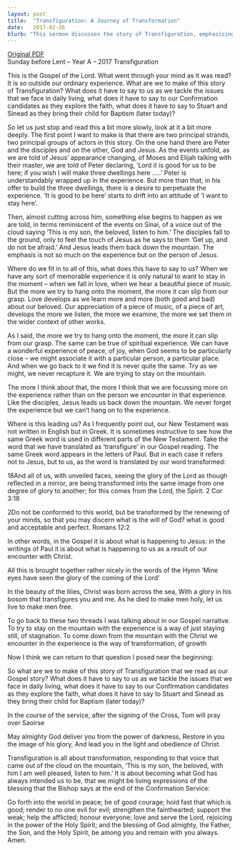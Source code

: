 ```yaml
---
layout: post
title:  "Transfiguration: A Journey of Transformation"
date:   2017-02-26
blurb: "This sermon discusses the story of Transfiguration, emphasizing the importance of not clinging to spiritual experiences but focusing on the person of Jesus. It encourages the congregation to allow their encounters with Christ to transform them, rather than seeking to perpetuate the experience. The sermon concludes with a reminder of God's intention for us to be living expressions of his blessing."
---
```

[Original PDF](/assets/pdf/1beforeLent2017.pdf)    
Sunday before Lent – Year A – 2017
Transfiguration

This is the Gospel of the Lord. What went through your mind as it was read? It is so outside our ordinary experience. What are we to make of this story of Transfiguration? What does it have to say to us as we tackle the issues that we face in daily living, what does it have to say to our Confirmation candidates as they explore the faith, what does it have to say to Stuart and Sinead as they bring their child for Baptism (later today)?

So let us just stop and read this a bit more slowly, look at it a bit more deeply. The first point I want to make is that there are two principal strands, two principal groups of actors in this story. On the one hand there are Peter and the disciples and on the other, God and Jesus. As the events unfold, as we are told of Jesus’ appearance changing, of Moses and Elijah talking with their master, we are told of Peter declaring, ‘Lord it is good for us to be here; if you wish I will make three dwellings here .....’ Peter is understandably wrapped up in the experience. But more than that, in his offer to build the three dwellings, there is a desire to perpetuate the experience. ‘It is good to be here’ starts to drift into an attitude of ‘I want to stay here’.

Then, almost cutting across him, something else begins to happen as we are told, in terms reminiscent of the events on Sinai, of a voice out of the cloud saying ‘This is my son, the beloved, listen to him.’ The disciples fall to the ground, only to feel the touch of Jesus as he says to them ‘Get up, and do not be afraid.’ And Jesus leads them back down the mountain. The emphasis is not so much on the experience but on the person of Jesus.

Where do we fit in to all of this, what does this have to say to us? When we have any sort of memorable experience it is only natural to want to stay in the moment – when we fall in love, when we hear a beautiful piece of music. But the more we try to hang onto the moment, the more it can slip from our grasp. Love develops as we learn more and more (both good and bad) about our beloved. Our appreciation of a piece of music, of a piece of art, develops the more we listen, the more we examine, the more we set them in the wider context of other works.

As I said, the more we try to hang onto the moment, the more it can slip from our grasp. The same can be true of spiritual experience. We can have a wonderful experience of peace, of joy, when God seems to be particularly close – we might associate it with a particular person, a particular place. And when we go back to it we find it is never quite the same. Try as we might, we never recapture it. We are trying to stay on the mountain.

The more I think about that, the more I think that we are focussing more on the experience rather than on the person we encounter in that experience. Like the disciples, Jesus leads us back down the mountain. We never forget the experience but we can’t hang on to the experience.

Where is this leading us? As I frequently point out, our New Testament was not written in English but in Greek. It is sometimes instructive to see how the same Greek word is used in different parts of the New Testament. Take the word that we have translated as ‘transfigure’ in our Gospel reading. The same Greek word appears in the letters of Paul. But in each case it refers not to Jesus, but to us, as the word is translated by our word transformed:

18And all of us, with unveiled faces, seeing the glory of the Lord as though reflected in a mirror, are being transformed into the same image from one degree of glory to another; for this comes from the Lord, the Spirit. 2 Cor 3:18

2Do not be conformed to this world, but be transformed by the renewing of your minds, so that you may discern what is the will of God? what is good and acceptable and perfect. Romans 12:2

In other words, in the Gospel it is about what is happening to Jesus: in the writings of Paul it is about what is happening to us as a result of our encounter with Christ.

All this is brought together rather nicely in the words of the Hymn ‘Mine eyes have seen the glory of the coming of the Lord’

In the beauty of the lilies, Christ was born across the sea,
With a glory in his bosom that transfigures you and me.
As he died to make men holy, let us live to make men free.

To go back to these two threads I was talking about in our Gospel narrative. To try to stay on the mountain with the experience is a way of just staying still, of stagnation. To come down from the mountain with the Christ we encounter in the experience is the way of transformation, of growth

Now I think we can return to that question I posed near the beginning:

So what are we to make of this story of Transfiguration that we read as our Gospel story? What does it have to say to us as we tackle the issues that we face in daily living, what does it have to say to our Confirmation candidates as they explore the faith, what does it have to say to Stuart and Sinead as they bring their child for Baptism (later today)?

In the course of the service, after the signing of the Cross, Tom will pray over Saoirse

May almighty God deliver you from the power of darkness,
Restore in you the image of his glory,
And lead you in the light and obedience of Christ.

Transfiguration is all about transformation, responding to that voice that came out of the cloud on the mountain, ‘This is my son, the beloved, with him I am well pleased, listen to him.’ It is about becoming what God has always intended us to be, that we might be living expressions of the blessing that the Bishop says at the end of the Confirmation Service:

Go forth into the world in peace;
be of good courage;
hold fast that which is good;
render to no one evil for evil;
strengthen the fainthearted; support the weak;
help the afflicted; honour everyone;
love and serve the Lord,
rejoicing in the power of the Holy Spirit;
and the blessing of God almighty,
the Father, the Son, and the Holy Spirit,
be among you and remain with you always. Amen.
